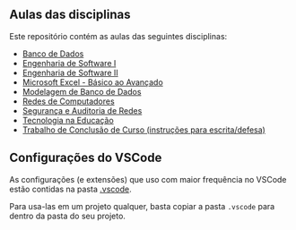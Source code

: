 ## Aulas das disciplinas

Este repositório contém as aulas das seguintes disciplinas:

- [Banco de Dados](banco_dados)
- [Engenharia de Software I](eng_soft1)
- [Engenharia de Software II](eng_soft2)
- [Microsoft Excel - Básico ao Avançado](excel)
- [Modelagem de Banco de Dados](mod_db)
- [Redes de Computadores](redes)
- [Segurança e Auditoria de Redes](seg_redes)
- [Tecnologia na Educação](tecnologia_escola)
- [Trabalho de Conclusão de Curso (instruções para escrita/defesa)](tcc)

## Configurações do VSCode

As configurações (e extensões) que uso com maior frequência no VSCode estão contidas na pasta [.vscode](.vscode).

Para usa-las em um projeto qualquer, basta copiar a pasta ``.vscode`` para dentro da pasta do seu projeto.

